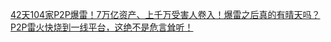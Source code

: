   
[42天104家P2P爆雷！7万亿资产、上千万受害人卷入！爆雷之后真的有晴天吗？](http://www.dianyue.me/archives/273/fl5lvk19e12syhx2/)  
[P2P雷火快烧到一线平台，这绝不是危言耸听！](http://www.dianyue.me/archives/279/ml0784m7ucnxeio8/)
